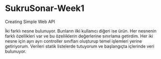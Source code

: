 # SukruSonar-Week1
Creating Simple Web API

İki farklı nesne bulunuyor. Bunların ilki kullanıcı diğeri ise ürün. Her nesnenin farklı özellikleri var ve bu özeliiklerin değerlerine sınırlama getirdim. Her iki nesne için ayrı ayrı controller sınıfları oluşturup temel işlemleri yerine getiriyorum. Verileri statik listelerde tutuyorum ve başlangıçta içlerinde veri bulunuyor.
